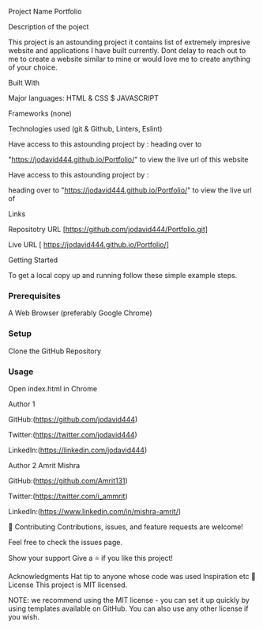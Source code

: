 
Project Name
Portfolio

Description of the poject

 This project is an astounding project it contains list of extremely impresive website and applications I have built currently. Dont delay to reach out to me to create a website similar to mine or would love me to create anything of your choice.

Built With

Major languages: HTML & CSS $ JAVASCRIPT

Frameworks (none)

Technologies used (git & Github, Linters, Eslint)

Have access to this astounding project by : heading over to 

"https://jodavid444.github.io/Portfolio/" to view the live url of this website

Have access to this astounding project by :

heading over to "https://jodavid444.github.io/Portfolio/" to view the live url of 

Links

Repositotry URL [https://github.com/jodavid444/Portfolio.git]

Live URL [ https://jodavid444.github.io/Portfolio/]


Getting Started

To get a local copy up and running follow these simple example steps.

### Prerequisites

A Web Browser (preferably Google Chrome)

### Setup

Clone the GitHub Repository

### Usage

Open index.html in Chrome

Author 1

GitHub:(https://github.com/jodavid444)

Twitter:(https://twitter.com/jodavid444)

LinkedIn:(https://linkedin.com/jodavid444)


Author 2 Amrit Mishra

GitHub:(https://github.com/Amrit131)

Twitter:(https://twitter.com/i_ammrit)

LinkedIn:(https://www.linkedin.com/in/mishra-amrit/)

🤝 Contributing
Contributions, issues, and feature requests are welcome!

Feel free to check the issues page.

Show your support
Give a ⭐️ if you like this project!

Acknowledgments
Hat tip to anyone whose code was used
Inspiration
etc
📝 License
This project is MIT licensed.

NOTE: we recommend using the MIT license - you can set it up quickly by using templates available on GitHub. You can also use any other license if you wish.
